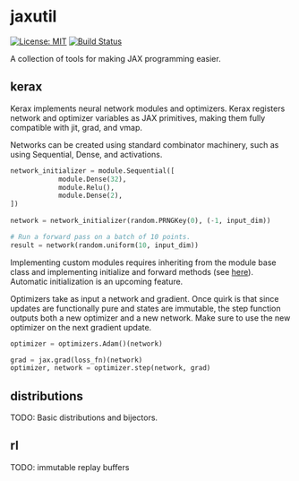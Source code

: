 # jaxutil
[![License: MIT](https://img.shields.io/badge/License-MIT-yellow.svg)](https://opensource.org/licenses/MIT)
[![Build Status](https://travis-ci.com/justinjfu/jaxlib.svg?token=fqvmvQ41UapBjhTyM6GX&branch=master)](https://travis-ci.com/justinjfu/jaxlib)

A collection of tools for making JAX programming easier.

## kerax

Kerax implements neural network modules and optimizers. Kerax registers network and optimizer variables as JAX primitives, making them fully compatible with jit, grad, and vmap.

Networks can be created using standard combinator machinery, such as using Sequential, Dense, and activations.
```python
network_initializer = module.Sequential([
            module.Dense(32),
            module.Relu(),
            module.Dense(2),
])
        
network = network_initializer(random.PRNGKey(0), (-1, input_dim))

# Run a forward pass on a batch of 10 points.
result = network(random.uniform(10, input_dim))
```
Implementing custom modules requires inheriting from the module base class and implementing initialize and forward methods (see [here](https://github.com/justinjfu/jaxlib/blob/master/kerax/networks.py)). Automatic initialization is an upcoming feature.

Optimizers take as input a network and gradient. Once quirk is that since updates are functionally pure and states are immutable, the step function outputs both a new optimizer and a new network. Make sure to use the new optimizer on the next gradient update.
```python
optimizer = optimizers.Adam()(network)

grad = jax.grad(loss_fn)(network)
optimizer, network = optimizer.step(network, grad)
```

## distributions

TODO: Basic distributions and bijectors.

## rl

TODO: immutable replay buffers
